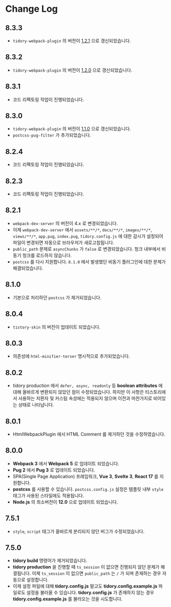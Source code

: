 # Change Log

## 8.3.3

- `tidory-webpack-plugin` 의 버전이 [1.2.1](https://github.com/tidory/webpack-plugin/blob/main/CHANGELOG.md) 으로 갱신되었습니다.

## 8.3.2

- `tidory-webpack-plugin` 의 버전이 [1.2.0](https://github.com/tidory/webpack-plugin/blob/main/CHANGELOG.md) 으로 갱신되었습니다.

## 8.3.1

- 코드 리팩토링 작업이 진행되었습니다.

## 8.3.0

- `tidory-webpack-plugin` 의 버전이 [1.1.0](https://github.com/tidory/webpack-plugin/blob/main/CHANGELOG.md) 으로 갱신되었습니다.
- `postcss-pug-filter` 가 추가되었습니다.

## 8.2.4

- 코드 리팩토링 작업이 진행되었습니다.

## 8.2.3

- 코드 리팩토링 작업이 진행되었습니다.

## 8.2.1

- `webpack-dev-server` 의 버전이 4.x 로 변경되었습니다.
- 이제 `webpack-dev-server` 에서 `assets/**/*`, `docs/**/*`, `images/**/*`, `views/**/*`, `app.pug`, `index.pug`, `tidory.config.js` 에 대한 감시가 설정되어 파일이 변경되면 자동으로 브라우저가 새로고침됩니다.
- `public_path` 문제로 `asyncChunks` 가 `false` 로 변경되었습니다. 청크 내부에서 비동기 청크를 로드하지 않습니다.
- `postcss` 를 다시 지원합니다. `8.1.0` 에서 발생했던 비동기 플러그인에 대한 문제가 해결되었습니다.

## 8.1.0

- 기본으로 처리하던 `postcss` 가 제거되었습니다.

## 8.0.4

- `tistory-skin` 의 버전이 업데이트 되었습니다.

## 8.0.3

- 의존성에 ```html-minifier-terser``` 명시적으로 추가되었습니다.

## 8.0.2

- tidory production 에서 ```defer, async, readonly``` 등 **boolean attributes** 에 대해 올바르게 변환되지 않았던 점이 수정되었습니다. 하지만 이 사항은 티스토리에서 사용하는 치환자 및 커스텀 속성에는 적용되지 않으며 이전과 마찬가지로 비어있는 상태로 나타납니다.

## 8.0.1

- HtmlWebpackPlugin 에서 HTML Comment 를 제거하던 것을 수정하였습니다.

## 8.0.0

- **Webpack 3** 에서 **Webpack 5** 로 업데이트 되었습니다.
- **Pug 2** 에서 **Pug 3** 로 업데이트 되었습니다.
- SPA(Single Page Application) 프레임워크, **Vue 3**, **Svelte 3**, **React 17** 를 지원합니다.
- **postcss** 를 사용할 수 있습니다. ```postcss.config.js``` 설정은 템플릿 내부 ```style``` 태그가 사용된 스타일에도 적용됩니다.
- **Node.js** 의 최소버전이 **12.0** 으로 업데이트 되었습니다.

## 7.5.1

- ```style```, ```script``` 태그가 올바르게 분리되지 않던 버그가 수정되었습니다.

## 7.5.0

- **tidory build** 명령어가 제거되었습니다.
- **tidory production** 을 진행할 때 ```ts_session``` 이 없으면 진행되지 않던 문제가 해결됩니다. 이제 ```ts_session``` 이 없으면 ```public_path``` 는 ```/``` 가 되며 존재하는 경우 자동으로 설정합니다.
- 이제 설정 파일에 대해 **tidory.config.js** 말고도 **tidory.config.example.js** 파일로도 설정을 불러올 수 있습니다. **tidory.config.js** 가 존재하지 않는 경우 **tidory.config.example.js** 를 불러오는 것을 시도합니다.
